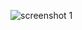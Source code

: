 ![screenshot 1](https://cloud.githubusercontent.com/assets/16939820/13903244/0ac39366-ee99-11e5-9446-9aecee6d209a.png)
